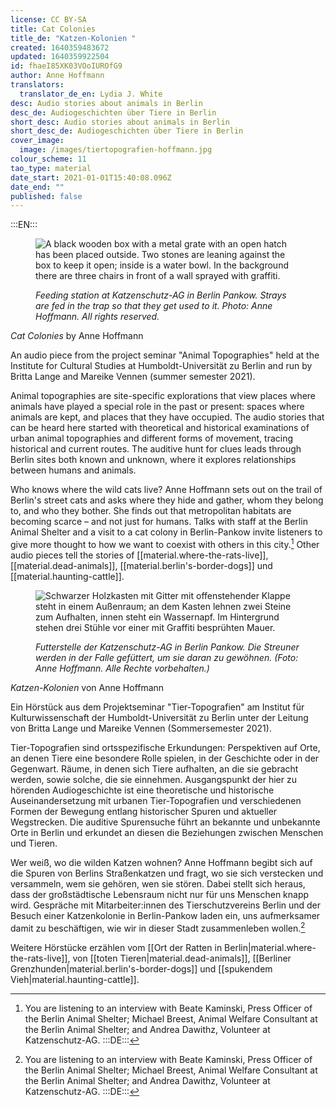 ```yaml
---
license: CC BY-SA
title: Cat Colonies
title_de: "Katzen-Kolonien "
created: 1640359483672
updated: 1640359922504
id: fhaeI85XK03VOoIUROfG9
author: Anne Hoffmann
translators:
  translator_de_en: Lydia J. White
desc: Audio stories about animals in Berlin
desc_de: Audiogeschichten über Tiere in Berlin
short_desc: Audio stories about animals in Berlin
short_desc_de: Audiogeschichten über Tiere in Berlin
cover_image:
  image: /images/tiertopografien-hoffmann.jpg
colour_scheme: 11
tao_type: material
date_start: 2021-01-01T15:40:08.096Z
date_end: ""
published: false
---
```


:::EN:::

<figure>

![A black wooden box with a metal grate with an open hatch has been placed outside. Two stones are leaning against the box to keep it open; inside is a water bowl. In the background there are three chairs in front of a wall sprayed with graffiti.](/images/mv/tiertopografien-hoffmann.jpg)

<figcaption>

_Feeding station at Katzenschutz-AG in Berlin Pankow. Strays are fed in the trap so that they get used to it. Photo: Anne Hoffmann. All rights reserved._

</figcaption>

</figure>

<sound file="/audio/audio/Audiobeitrag_Hoffmann.mp3">_Cat Colonies_ by Anne Hoffmann</sound>

An audio piece from the project seminar "Animal Topographies" held at the Institute for Cultural Studies at Humboldt-Universität zu Berlin and run by Britta Lange and Mareike Vennen (summer semester 2021). 

Animal topographies are site-specific explorations that view places where animals have played a special role in the past or present: spaces where animals are kept, and places that they have occupied. The audio stories that can be heard here started with theoretical and historical examinations of urban animal topographies and different forms of movement, tracing historical and current routes. The auditive hunt for clues leads through Berlin sites both known and unknown, where it explores relationships between humans and animals.

Who knows where the wild cats live? Anne Hoffmann sets out on the trail of Berlin's street cats and asks where they hide and gather, whom they belong to, and who they bother. She finds out that metropolitan habitats are becoming scarce – and not just for humans. Talks with staff at the Berlin Animal Shelter and a visit to a cat colony in Berlin-Pankow invite listeners to give more thought to how we want to coexist with others in this city.[^1] 
Other audio pieces tell the stories of [[material.where-the-rats-live]], [[material.dead-animals]], [[material.berlin's-border-dogs]] und [[material.haunting-cattle]].

[^1]: You are listening to an interview with Beate Kaminski, Press Officer of the Berlin Animal Shelter; Michael Breest, Animal Welfare Consultant at the Berlin Animal Shelter; and Andrea Dawithz, Volunteer at Katzenschutz-AG.
:::DE:::

<figure>

![Schwarzer Holzkasten mit Gitter mit offenstehender Klappe steht in einem Außenraum; an dem Kasten lehnen zwei Steine zum Aufhalten, innen steht ein Wassernapf. Im Hintergrund stehen drei Stühle vor einer mit Graffiti besprühten Mauer.](/images/mv/tiertopografien-hoffmann.jpg)

<figcaption>

_Futterstelle der Katzenschutz-AG in Berlin Pankow. Die Streuner werden in der Falle gefüttert, um sie daran zu gewöhnen. (Foto: Anne Hoffmann. Alle Rechte vorbehalten.)_

</figcaption>

</figure>

<sound file="/audio/audio/Audiobeitrag_Hoffmann.mp3">_Katzen-Kolonien_ von Anne Hoffmann</sound>

Ein Hörstück aus dem Projektseminar "Tier-Topografien" am Institut für Kulturwissenschaft der Humboldt-Universität zu Berlin unter der Leitung von Britta Lange und Mareike Vennen (Sommersemester 2021). 

Tier-Topografien sind ortsspezifische Erkundungen: Perspektiven auf Orte, an denen Tiere eine besondere Rolle spielen, in der Geschichte oder in der Gegenwart. Räume, in denen sich Tiere aufhalten, an die sie gebracht werden, sowie solche, die sie einnehmen. Ausgangspunkt der hier zu hörenden Audiogeschichte ist eine theoretische und historische Auseinandersetzung mit urbanen Tier-Topografien und verschiedenen Formen der Bewegung entlang historischer Spuren und aktueller Wegstrecken. Die auditive Spurensuche führt an bekannte und unbekannte Orte in Berlin und erkundet an diesen die Beziehungen zwischen Menschen und Tieren.

Wer weiß, wo die wilden Katzen wohnen? Anne Hoffmann begibt sich auf die Spuren von Berlins Straßenkatzen und fragt, wo sie sich verstecken und versammeln, wem sie gehören, wen sie stören. Dabei stellt sich heraus, dass der großstädtische Lebensraum nicht nur für uns Menschen knapp wird. Gespräche mit Mitarbeiter:innen des Tierschutzvereins Berlin und der Besuch einer Katzenkolonie in Berlin-Pankow laden ein, uns aufmerksamer damit zu beschäftigen, wie wir in dieser Stadt zusammenleben wollen.[^1]

Weitere Hörstücke erzählen vom [[Ort der Ratten in Berlin|material.where-the-rats-live]], von [[toten Tieren|material.dead-animals]], [[Berliner Grenzhunden|material.berlin's-border-dogs]] und [[spukendem Vieh|material.haunting-cattle]].


 [^1]: Sie hören: Interview mit Beate Kaminski, Pressereferentin des Tierheims Berlin; mit Michael Breest, Tierschutzberater des Tierheims Berlin, und Andrea Damitz, Ehrenamtliche der Katzenschutz-AG.
